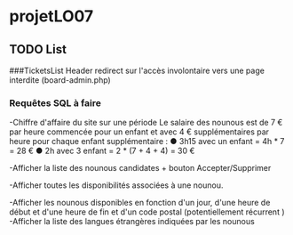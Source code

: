 # projetLO07

## TODO List

###TicketsList
    Header redirect sur l'accès involontaire vers une page interdite (board-admin.php)
    

### Requêtes SQL à faire
-Chiffre d'affaire du site sur une période
Le salaire des nounous est de 7 € par heure commencée pour un enfant et avec 4 € supplémentaires par heure
pour chaque enfant supplémentaire :
● 3h15 avec un enfant = 4h * 7 = 28 €
● 2h avec 3 enfant = 2 * (7 + 4 + 4) = 30 €

-Afficher la liste des nounous candidates + bouton Accepter/Supprimer

-Afficher toutes les disponibilités associées à une nounou.

-Afficher les nounous disponibles en fonction d'un jour, d'une heure de début et d'une heure de fin et d'un code postal (potentiellement récurrent )
-Afficher la liste des langues étrangères indiquées par les nounous



